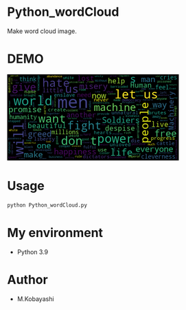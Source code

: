 # Python_wordCloud

Make word cloud image.

# DEMO

![Python_ml_classifier](./WordCloudImg_the_great_dictator_speech.txt.png)

# Usage

```bash
python Python_wordCloud.py
```
# My environment

* Python 3.9

# Author

* M.Kobayashi